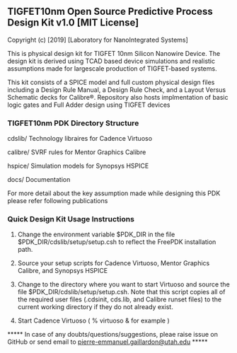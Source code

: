 ## TIGFET10nm Open Source Predictive Process Design Kit v1.0  [MIT License]

Copyright (c) [2019] [Laboratory for NanoIntegrated Systems]

This is physical design kit for TIGFET 10nm Silicon Nanowire Device. The design kit is derived using TCAD based device simulations and realistic assumptions made for largescale
production of TIGFET-based systems.


This kit consists of a SPICE model
and full custom physical design files including a Design Rule
Manual, a Design Rule Check, and a Layout Versus Schematic
decks for Calibre®. Repository also hosts implmentation of basic logic gates and Full Adder design using TIGFET devices

### TIGFET10nm PDK Directory Structure

cdslib/           Technology libraires for Cadence Virtuoso

calibre/          SVRF rules for Mentor Graphics Calibre

hspice/           Simulation models for Synopsys HSPICE

docs/             Documentation

For more detail about the key assumption made while designing this PDK please refer following publications
<Yet to publish on IEEE>

### Quick Design Kit Usage Instructions

  1) Change the environment variable $PDK_DIR in the file
     $PDK_DIR/cdslib/setup/setup.csh to reflect the FreePDK
     installation path.

  2) Source your setup scripts for Cadence Virtuoso, Mentor Graphics Calibre, and Synopsys HSPICE

  3) Change to the directory where you want to start Virtuoso and
     source the file $PDK_DIR/cdslib/setup/setup.csh.  Note that
     this script copies all of the required user files (.cdsinit,
     cds.lib, and Calibre runset files) to the current working directory
     if they do not already exist.

  4) Start Cadence Virtuoso ( % virtuoso &  for example )

***** In case of any doubts/questions/suggestions, pleae raise issue on GitHub or send email to pierre-emmanuel.gaillardon@utah.edu *****
